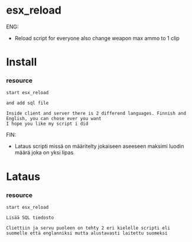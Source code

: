 # esx_reload

ENG:
- Reload script for everyone also change weapon max ammo to 1 clip

Install
==================
### resource
```
start esx_reload

and add sql file

Inside client and server there is 2 differend languages. Finnish and English, you can chose ever you want
I hope you like my script i did
```

FIN:
- Lataus scripti missä on määritelty jokaiseen aseeseen maksimi luodin määrä joka on yksi lipas

Lataus
==================
### resource
```
start esx_reload

Lisää SQL tiedosto

Cliettiin ja servu puoleen on tehty 2 eri kielelle scripti eli suomelle että englanniksi mutta alustavasti laitettu suomeksi
```
